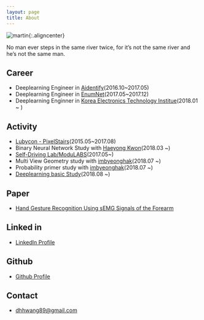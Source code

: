 ```yaml
---
layout: page
title: About
---
```


![martin]({{site.url}}/public/palo.jpeg){:.aligncenter}

<p class="message">
  No man ever steps in the same river twice, for it’s not the same river and he’s not the same man.
</p>

## Career

* Deeplearning Engineer in [Aidentify](http://www.aidentify.io/)(2016.10~2017.05)
* Deeplearning Engineer in [EnumNet](https://www.enumcut.com/)(2017.05~2017.12)
* Deeplearning Enginner in [Korea Electronics Technology Institue](https://www.keti.re.kr/main/main.php)(2018.01 ~ )


## Activity

* [Lubycon - PixelStairs](https://github.com/Lubycon)(2015.05~2017.08)
* Binary Neural Network Study with [Haeyong Kwon](https://gogyzzz.blogspot.com/)(2018.03 ~)
* [Self-Driving Lab/ModuLABS](http://www.modulabs.co.kr/Self_Driving)(2017.05~)
* Multi View Geometry study with [imbyeonghak](https://www.facebook.com/profile.php?id=100002465812398&ref=br_rs)(2018.07 ~)
* Probability primer study with [imbyeonghak](https://www.facebook.com/profile.php?id=100002465812398&ref=br_rs)(2018.07 ~)
* [Deeplearning basic Study](https://github.com/Lubycon)(2018.08 ~)

## Paper

* [Hand Gesture Recognition Using sEMG Signals of the Forearm](https://www.dbpia.co.kr/Journal/ArticleDetail/NODE06664240?TotalCount=0&Seq=10&isIdentifyAuthor=1&Collection=0&isFullText=0&specificParam=0&SearchMethod=0&Page=1&PageSize=20)

## Linked in
* [LinkedIn Profile](https://www.linkedin.com/in/martin-hwang/)

## Github
* [Github Profile](https://github.com/ssaru)

## Contact

* <dhhwang89@gmail.com>


